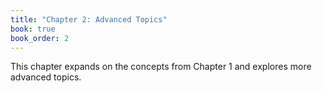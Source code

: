 ```yaml
---
title: "Chapter 2: Advanced Topics"
book: true
book_order: 2
---
```


This chapter expands on the concepts from Chapter 1 and explores more advanced topics.

